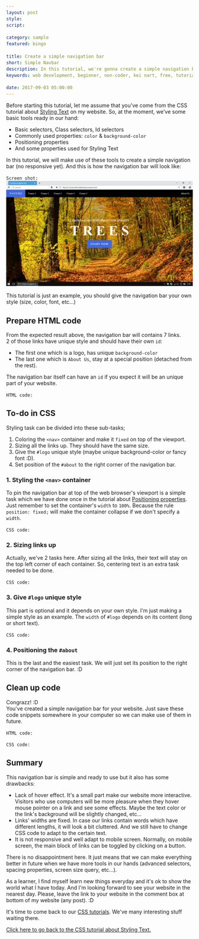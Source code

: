 ```yaml
---
layout: post
style:
script:

category: sample
featured: bingo

title: Create a simple navigation bar
short: Simple Navbar
description: In this tutorial, we're gonna create a simple navigation bar using HTML and CSS. <br>This tutorial is a part of the 6th CSS tutorial in this website. <br>Please, be sure of handling basic stuff. :D
keywords: web development, beginner, non-coder, kei nart, free, tutorial, coding, programming, code nart, simple, sample, navigation, bar, nav, navbar, html, css

date: 2017-09-03 05:00:00
---
```


Before starting this tutorial, let me assume that you've come from the CSS
tutorial about
[Styling Text](https://codenart.github.io/css/2017/08/24/css-6-styling-text.html "ext")
on my website. So, at the moment, we've some basic tools ready in our hand:

- Basic selectors, Class selectors, Id selectors
- Commonly used properties: `color` & `background-color`
- Positioning properties
- And some properties used for Styling Text

In this tutorial, we will make use of these tools to create a simple navigation
bar (no responsive yet). And this is how the navigation bar will look like:

`Screen shot:`
![navigation bar](/images/sample/1/nature.jpg)

This tutorial is just an example, you should give the navigation bar your own
style (size, color, font, etc...)

## Prepare HTML code

From the expected result above, the navigation bar will contains 7 links.  
2 of those links have unique style and should have their own `id`:  

- The first one which is a logo, has unique `background-color`
- The last one which is `About Us`, stay at a special position (detached from
the rest).

The navigation bar itself can have an `id` if you expect it will be an unique
part of your website.

`HTML code:`
<script src="https://gist.github.com/codenart/4d742c66fae65b1b0ac0234b2b7ec023.js">
</script>

## To-do in CSS

Styling task can be divided into these sub-tasks;

1. Coloring the `<nav>` container and make it `fixed` on top of the viewport.
2. Sizing all the links up. They should have the same size.
3. Give the `#logo` unique style (maybe unique background-color or fancy font :D).
4. Set position of the `#about` to the right corner of the navigation bar.

### 1. Styling the `<nav>` container

To pin the navigation bar at top of the web browser's viewport is a simple task
which we have done once in the tutorial about
[Positioning properties](https://codenart.github.io/css/2017/08/24/css-5-positioning-properties.html#using-position-fixed "ext").  
Just remember to set the container's `width` to `100%`. Because the rule
`position: fixed;` will make the container collapse if we don't specify a `width`.

`CSS code:`
<script src="https://gist.github.com/codenart/17f311aad4518fe51174f0d9c0304dca.js">
</script>

### 2. Sizing links up

Actually, we've 2 tasks here. After sizing all the links, their text will stay
on the top left corner of each container. So, centering text is an extra task
needed to be done.

`CSS code:`
<script src="https://gist.github.com/codenart/bd3d7d28c1fca22eaf86e3e20cb7a5f3.js">
</script>

### 3. Give `#logo` unique style

This part is optional and it depends on your own style. I'm just making a simple
style as an example. The `width` of `#logo` depends on its content (long or short text).

`CSS code:`
<script src="https://gist.github.com/codenart/a81aee456a27710a997d07dea5587f37.js">
</script>

### 4. Positioning the `#about`

This is the last and the easiest task. We will just set its position to the
right corner of the navigation bar. :D
<script src="https://gist.github.com/codenart/0ac744a10d88dcff04d4fc4e7e8de7d7.js">
</script>

## Clean up code

Congrazz! :D  
You've created a simple navigation bar for your website. Just save these code
snippets somewhere in your computer so we can make use of them in future.

`HTML code:`
<script src="https://gist.github.com/codenart/4d742c66fae65b1b0ac0234b2b7ec023.js">
</script>

`CSS code:`
<script src="https://gist.github.com/codenart/152184d913361baf449dc1ad324649e7.js">
</script>

## Summary

This navigation bar is simple and ready to use but it also has some drawbacks:

- Lack of hover effect. It's a small part make our website more interactive.
Visitors who use computers will be more pleasure when they hover mouse pointer
on a link and see some effects. Maybe the text color or the link's background
will be slightly changed, etc...
- Links' widths are fixed. In case our links contain words which have different
lengths, it will look a bit cluttered. And we still have to change CSS code to
adapt to the certain text.
- It is not responsive and well adapt to mobile screen. Normally, on mobile
screen, the main block of links can be toggled by clicking on a button.

There is no disappointment here. It just means that we can make everything
better in future when we have more tools in our hands (advanced selectors,
spacing properties, screen size query, etc...).

As a learner, I find myself learn new things everyday and it's ok to show the
world what I have today. And I'm looking forward to see your website in the
nearest day. Please, leave the link to your website in the comment box at
bottom of my website (any post). :D

It's time to come back to our
[CSS tutorials](https://codenart.github.io/css/2017/08/24/css-6-styling-text.html#create-a-simple-navigation-bar "ext").
We've many interesting stuff waiting there.

[Click here to go back to the CSS tutorial about Styling Text.](https://codenart.github.io/css/2017/08/24/css-6-styling-text.html#create-a-simple-navigation-bar "ext")
